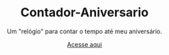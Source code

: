 
# <h1 align="center">Contador-Aniversario</h1>

<p align="center">Um "relógio" para contar o tempo até meu aniversário.</p>
 
<p align="center"><a href="https://dillikel.github.io/Contador-Aniversario/" target="_blank">Acesse aqui</a></p>

